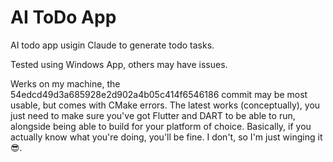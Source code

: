 # AI ToDo App

AI todo app usigin Claude to generate todo tasks.

Tested using Windows App, others may have issues.

Werks on my machine, the 54edcd49d3a685928e2d902a4b05c414f6546186 commit may be most usable, but comes with CMake errors. The latest works (conceptually), you just need to make sure you've got Flutter and DART to be able to run, alongside being able to build for your platform of choice. Basically, if you actually know what you're doing, you'll be fine. I don't, so I'm just winging it 😎.

